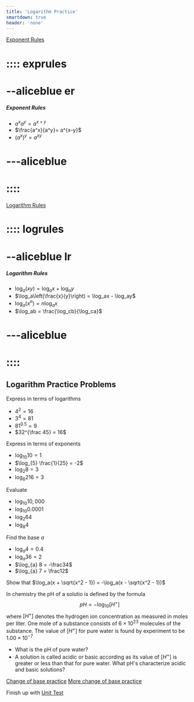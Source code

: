 ```yaml
---
title: 'Logarithm Practice'
smartdown: true
header: 'none'
---
```


[Exponent Rules](::exprules/button,transparent,center,closeable,draggable,outline)

# :::: exprules
# --aliceblue er
##### Exponent Rules
- $a^x a^y = a^{x+y}$
- $\frac{a^x}{a^y}= a^{x-y}$
- $(a^x)^y= a^{xy}$
# ---aliceblue
# ::::

[Logarithm Rules](::logrules/button,transparent,center,closeable,draggable,outline)

# :::: logrules
# --aliceblue lr
##### Logarithm Rules
- $\log_a(xy) = \log_ax + \log_ay$
- $\log_a\left(\frac{x}{y}\right) = \log_ax - \log_ay$
- $\log_a(x^n) =n \log_ax$
- $\log_ab = \frac{\log_cb}{\log_ca}$
# ---aliceblue
# ::::


## Logarithm Practice Problems

Express in terms of logarithms

- $4^2 = 16$
- $3^4=81$
- $81^{0.5}=9$
- $32^{\frac 45} = 16$


Express in terms of exponents

- $\log_{10} 10 = 1$
- $\log_{5} \frac{1}{25} = -2$
- $\log_{2} 8 = 3$
- $\log_{6} 216 =3$


Evaluate

- $\log_{10} 10,000$
-  $\log_{10} 0.0001$
-  $\log_{2} 64$
-  $\log_{8} 4$

Find the base $a$

- $\log_{a} 4 = 0.4$
- $\log_{a} 36 = 2$
- $\log_{a} 8 = -\frac34$
- $\log_{a} 7 = \frac12$

Show that $\log_a(x + \sqrt{x^2 - 1}) = -\log_a(x - \sqrt{x^2 - 1})$

In chemistry the pH of a solutio is defined by the formula 
$$pH=-\log_{10}[H^+]$$
where $[H^+]$ denotes the hydrogen ion concentration as measured in moles per liter. One mole of a substance consists of $6 \times 10^{23}$ molecules of the substance.  The value of $[H^+]$ for pure water is found by experiment to be $1.00 \times 10^{-7}$

- What is the pH of pure water?
- A solution is called acidic or basic according as its value of $[H^+]$ is greater or less than that for pure water.  What pH's characterize acidic and basic solutions?

[Change of base practice](https://www.khanacademy.org/math/algebra2/x2ec2f6f830c9fb89:logs/x2ec2f6f830c9fb89:change-of-base/e/evaluate-logarithms-using-the-change-of-base-rule)
[More change of base practice](https://www.khanacademy.org/math/algebra2/x2ec2f6f830c9fb89:logs/x2ec2f6f830c9fb89:change-of-base/e/rewrite-logarithmic-expressions-using-the-change-of-base-rule)

Finish up with [Unit Test](https://www.khanacademy.org/math/algebra2/x2ec2f6f830c9fb89:logs/x2ec2f6f830c9fb89:exp-models/test/x2ec2f6f830c9fb89:logs-unit-test?referrer=upsell)